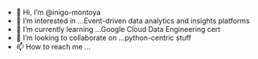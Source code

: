 - 👋 Hi, I’m @inigo-montoya
- 👀 I’m interested in ...Event-driven data analytics and insights platforms
- 🌱 I’m currently learning ...Google Cloud Data Engineering cert
- 💞️ I’m looking to collaborate on ...python-centric stuff
- 📫 How to reach me ...

<!---
inigo-montoya/inigo-montoya is a ✨ special ✨ repository because its `README.md` (this file) appears on your GitHub profile.
You can click the Preview link to take a look at your changes.
--->

